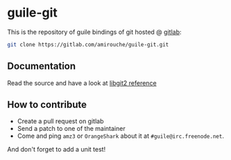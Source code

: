 # guile-git

This is the repository of guile bindings of git hosted
@ [gitlab](https://gitlab.com/amirouche/guile-git):

```bash
git clone https://gitlab.com/amirouche/guile-git.git
```

## Documentation

Read the source and have a look at [libgit2 reference](http://libgit2.github.com/)

## How to contribute

- Create a pull request on gitlab
- Send a patch to one of the maintainer
- Come and ping `amz3` or `OrangeShark` about it at `#guile@irc.freenode.net`.

And don't forget to add a unit test!
